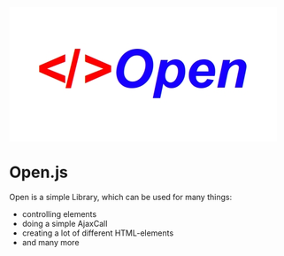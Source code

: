 
<img style="width: 1280; height: 640;" src="https://github.com/mattes2008/Open/blob/master/storage/template.jpg" align="center">

# Open.js

Open is a simple Library, which can be used for many things:

- controlling elements
- doing a simple AjaxCall
- creating a lot of different HTML-elements
- and many more
